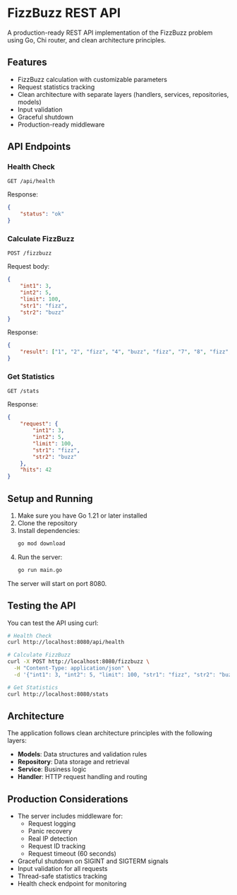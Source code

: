 # FizzBuzz REST API

A production-ready REST API implementation of the FizzBuzz problem using Go, Chi router, and clean architecture principles.

## Features

- FizzBuzz calculation with customizable parameters
- Request statistics tracking
- Clean architecture with separate layers (handlers, services, repositories, models)
- Input validation
- Graceful shutdown
- Production-ready middleware

## API Endpoints

### Health Check

```
GET /api/health
```

Response:
```json
{
    "status": "ok"
}
```

### Calculate FizzBuzz

```
POST /fizzbuzz
```

Request body:
```json
{
    "int1": 3,
    "int2": 5,
    "limit": 100,
    "str1": "fizz",
    "str2": "buzz"
}
```

Response:
```json
{
    "result": ["1", "2", "fizz", "4", "buzz", "fizz", "7", "8", "fizz", "buzz", ...]
}
```

### Get Statistics

```
GET /stats
```

Response:
```json
{
    "request": {
        "int1": 3,
        "int2": 5,
        "limit": 100,
        "str1": "fizz",
        "str2": "buzz"
    },
    "hits": 42
}
```

## Setup and Running

1. Make sure you have Go 1.21 or later installed
2. Clone the repository
3. Install dependencies:
   ```bash
   go mod download
   ```
4. Run the server:
   ```bash
   go run main.go
   ```

The server will start on port 8080.

## Testing the API

You can test the API using curl:

```bash
# Health Check
curl http://localhost:8080/api/health

# Calculate FizzBuzz
curl -X POST http://localhost:8080/fizzbuzz \
  -H "Content-Type: application/json" \
  -d '{"int1": 3, "int2": 5, "limit": 100, "str1": "fizz", "str2": "buzz"}'

# Get Statistics
curl http://localhost:8080/stats
```

## Architecture

The application follows clean architecture principles with the following layers:

- **Models**: Data structures and validation rules
- **Repository**: Data storage and retrieval
- **Service**: Business logic
- **Handler**: HTTP request handling and routing

## Production Considerations

- The server includes middleware for:
  - Request logging
  - Panic recovery
  - Real IP detection
  - Request ID tracking
  - Request timeout (60 seconds)
- Graceful shutdown on SIGINT and SIGTERM signals
- Input validation for all requests
- Thread-safe statistics tracking
- Health check endpoint for monitoring 